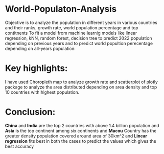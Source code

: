# World-Populaton-Analysis
Objective is to analyze the population in different years in various countries and their ranks, growth rate, world population percentage and top contitnents
To fit a model from machine learnig models like linear regression, kNN, random forest, decision tree to predict 2022 population depending on previous years and to predict world popultion perecentage depending on all-years population 
# Key highlights:
I have used Choropleth map to analyze growth rate and scatterplot of plotly package to analyze the area distributed depending on area density and top 10 countries with highest population.
# Conclusion:
**China** and **India** are the top 2 countries with above 1.4 billion population and **Asia** is the top continent among six continents and **Macou** Country has the greater density population covered around area of 30km^2 
and **Linear regression** fits best in both the cases to predict the values which gives the best accuracy
